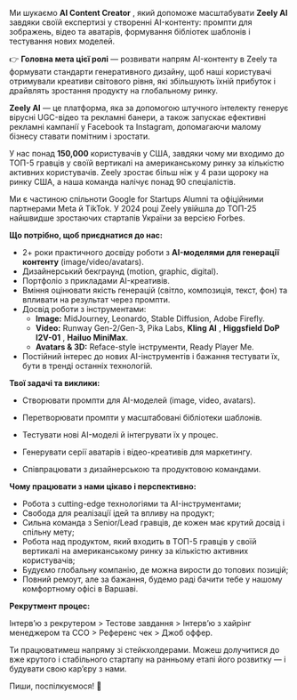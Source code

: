 Ми шукаємо **AI Content Creator** , який допоможе масштабувати **Zeely AI**
завдяки своїй експертизі у створенні AI-контенту: промпти для зображень, відео
та аватарів, формування бібліотек шаблонів і тестування нових моделей.  
  
👉 **Головна мета цієї ролі** — розвивати напрям AI-контенту в Zeely та
формувати стандарти генеративного дизайну, щоб наші користувачі отримували
креативи світового рівня, які збільшують їхній прибуток і драйвлять зростання
продукту на глобальному ринку.

**Zeely AI** — це платформа, яка за допомогою штучного інтелекту генерує
вірусні UGC-відео та рекламні банери, а також запускає ефективні рекламні
кампанії у Facebook та Instagram, допомагаючи малому бізнесу ставати помітним
і зростати.  
  

У нас понад **150,000** користувачів у США, завдяки чому ми входимо до ТОП-5
гравців у своїй вертикалі на американському ринку за кількістю активних
користувачів. Zeely зростає більш ніж у 4 рази щороку на ринку США, а наша
команда налічує понад 90 спеціалістів.  
  

Ми є частиною спільноти Google for Startups Alumni та офіційними партнерами
Meta й TikTok. У 2024 році Zeely увійшла до ТОП-25 найшвидше зростаючих
стартапів України за версією Forbes.

**Що потрібно, щоб приєднатися до нас:**

  * 2+ роки практичного досвіду роботи з **AI-моделями для генерації контенту** (image/video/avatars).
  * Дизайнерський бекграунд (motion, graphic, digital).
  * Портфоліо з прикладами AI-креативів.
  * Вміння оцінювати якість генерацій (світло, композиція, текст, фон) та впливати на результат через промпти.
  * Досвід роботи з інструментами:
    * **Image:** MidJourney, Leonardo, Stable Diffusion, Adobe Firefly.
    * **Video:** Runway Gen-2/Gen-3, Pika Labs, **Kling AI** , **Higgsfield DoP I2V-01** , **Hailuo MiniMax**.
    * **Avatars & 3D:** Reface-style інструменти, Ready Player Me.
  * Постійний інтерес до нових AI-інструментів і бажання тестувати їх, бути в тренді останніх технологій.

**Твої задачі та виклики:**

  * Створювати промпти для AI-моделей (image, video, avatars).  
  

  * Перетворювати промпти у масштабовані бібліотеки шаблонів.  
  

  * Тестувати нові AI-моделі й інтегрувати їх у процес.  
  

  * Генерувати серії аватарів і відео-креативів для маркетингу.  
  

  * Співпрацювати з дизайнерською та продуктовою командами.

**Чому працювати з нами цікаво і перспективно:**

  * Робота з cutting-edge технологіями та AI-інструментами;
  * Свобода для реалізації ідей та впливу на продукт;
  * Сильна команда з Senior/Lead гравців, де кожен має крутий досвід і спільну мету;
  * Робота над продуктом, який входить в ТОП-5 гравців у своїй вертикалі на американському ринку за кількістю активних користувачів;
  * Будуємо глобальну компанію, де можна вирости до топових позицій;
  * Повний ремоут, але за бажання, будемо раді бачити тебе у нашому комфортному офісі в Варшаві.

**Рекрутмент процес:**

Інтервʼю з рекрутером > Тестове завдання > Інтервʼю з хайрінг менеджером та
ССО > Референс чек > Джоб оффер.  
  

Ти працюватимеш напряму зі стейкхолдерами. Можеш долучитися до вже крутого і
стабільного стартапу на ранньому етапі його розвитку — і будувати свою кар’єру
з нами.  
  

Пиши, поспілкуємося! 💚